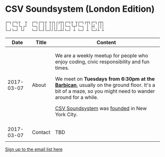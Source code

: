 

# CSV Soundsystem (London Edition)

```text
┌─┐┌─┐┬  ┬  ┌─┐┌─┐┬ ┬┌┐┌┌┬┐┌─┐┬ ┬┌─┐┌┬┐┌─┐┌┬┐
│  └─┐└┐┌┘  └─┐│ ││ ││││ ││└─┐└┬┘└─┐ │ ├┤ │││
└─┘└─┘ └┘   └─┘└─┘└─┘┘└┘─┴┘└─┘ ┴ └─┘ ┴ └─┘┴ ┴
```

<table>
  <thead>
    <tr>
      <th>Date</th>
      <th>Title</th>
      <th>Content</th>
    </tr>
  </thead>
  <tbody>
    <tr>
      <td>2017-03-07</td>
      <td>About</td>
      <td>
        <p>We are a weekly meetup for people who enjoy coding, civic responsibility and fun times.</p>
        <p>We meet on <strong>Tuesdays from 6:30pm at the <a href="https://www.barbican.org.uk/visitor-information" target="_blank">Barbican</a></strong>, usually on the ground floor. It's a bit of a maze, so you might need to wander around for a while.</p>
        <p><a href="https://twitter.com/csvsoundsystem">CSV Soundsystem</a> was <a href="http://csv.nyc/" target="_blank">founded</a> in New York City.</p>
      </td>
    </tr>
    <tr>
      <td>2017-03-07</td>
      <td>Contact</td>
      <td>
        <p>TBD</p>
      </td>
    </tr>
  </tbody>
</table>

<a href="https://groups.google.com/forum/#!forum/csv-soundsystem-london">Sign up to the email list here</a>
